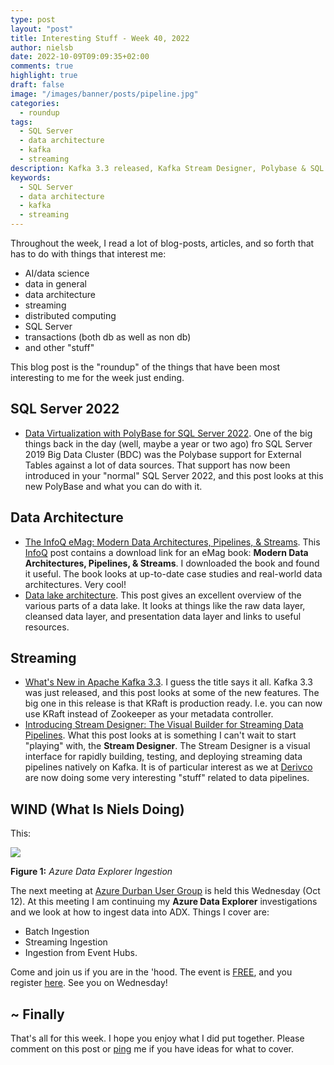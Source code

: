 ```yaml
---
type: post
layout: "post"
title: Interesting Stuff - Week 40, 2022
author: nielsb
date: 2022-10-09T09:09:35+02:00
comments: true
highlight: true
draft: false
image: "/images/banner/posts/pipeline.jpg"
categories:
  - roundup
tags:
  - SQL Server
  - data architecture
  - kafka
  - streaming
description: Kafka 3.3 released, Kafka Stream Designer, Polybase & SQL Server 2022, and other interesting topics.
keywords:
  - SQL Server
  - data architecture
  - kafka
  - streaming   
---
```


Throughout the week, I read a lot of blog-posts, articles, and so forth that has to do with things that interest me:

* AI/data science
* data in general
* data architecture
* streaming
* distributed computing
* SQL Server
* transactions (both db as well as non db)
* and other "stuff"

This blog post is the "roundup" of the things that have been most interesting to me for the week just ending.

<!--more-->

## SQL Server 2022

* [Data Virtualization with PolyBase for SQL Server 2022][1]. One of the big things back in the day (well, maybe a year or two ago) fro SQL Server 2019 Big Data Cluster (BDC) was the Polybase support for External Tables against a lot of data sources. That support has now been introduced in your "normal" SQL Server 2022, and this post looks at this new PolyBase and what you can do with it.

## Data Architecture

* [The InfoQ eMag: Modern Data Architectures, Pipelines, & Streams][2]. This [InfoQ][iq] post contains a download link for an eMag book: **Modern Data Architectures, Pipelines, & Streams**. I downloaded the book and found it useful. The book looks at up-to-date case studies and real-world data architectures. Very cool!
* [Data lake architecture][3]. This post gives an excellent overview of the various parts of a data lake. It looks at things like the raw data layer, cleansed data layer, and presentation data layer and links to useful resources.

## Streaming

* [What's New in Apache Kafka 3.3][4]. I guess the title says it all. Kafka 3.3 was just released, and this post looks at some of the new features. The big one in this release is that KRaft is production ready. I.e. you can now use KRaft instead of Zookeeper as your metadata controller.
* [Introducing Stream Designer: The Visual Builder for Streaming Data Pipelines][5]. What this post looks at is something I can't wait to start "playing" with, the **Stream Designer**. The Stream Designer is a visual interface for rapidly building, testing, and deploying streaming data pipelines natively on Kafka. It is of particular interest as we at [Derivco](/derivco) are now doing some very interesting "stuff" related to data pipelines.

## WIND (What Is Niels Doing)

This:

![](/images/posts/adx-ingestion.png)

**Figure 1:** *Azure Data Explorer Ingestion*

The next meeting at [Azure Durban User Group][6] is held this Wednesday (Oct 12). At this meeting I am continuing my **Azure Data Explorer** investigations and we look at how to ingest data into ADX. Things I cover are:

* Batch Ingestion
* Streaming Ingestion
* Ingestion from Event Hubs.

Come and join us if you are in the 'hood. The event is [FREE][7], and you register [here][7]. See you on Wednesday!

## ~ Finally

That's all for this week. I hope you enjoy what I did put together. Please comment on this post or [ping][ma] me if you have ideas for what to cover.

[ma]: mailto:niels.it.berglund@gmail.com
[mp]: https://blog.acolyer.org
[iq]: https://www.infoq.com/
[ew]: http://sqlonice.com/
[re]: http://blog.revolutionanalytics.com
[sqsk]: https://www.sqlskills.com
[mdaveyblog]: https://mdavey.wordpress.com/
[charlblog]: https://charlla.com/

[jovpop]: https://twitter.com/JovanPop_MSFT
[bobw]: https://twitter.com/bobwardms
[revod]: https://twitter.com/revodavid
[lonny]: https://twitter.com/sqL_handLe
[ewtw]: https://twitter.com/sqlOnIce
[buckw]: https://twitter.com/BuckWoodyMSFT
[mattw]: https://twitter.com/matthewwarren
[murba]: https://twitter.com/muratdemirbas
[daveda]: https://twitter.com/davidthecoder
[adcol]: https://twitter.com/adriancolyer
[jesrod]: https://twitter.com/jrdothoughts
[tomaz]: https://twitter.com/tomaz_tsql
[dataart]: https://twitter.com/dataartisans
[luis]: https://twitter.com/luis_de_sousa
[benstop]: https://twitter.com/benstopford
[conflu]: https://twitter.com/confluentinc
[tylert]: https://twitter.com/tyler_treat
[andrewng]: https://twitter.com/AndrewYNg
[lawr]: https://twitter.com/bytezn
[jue]: https://twitter.com/b0rk
[yan]: https://twitter.com/theburningmonk
[danny]: https://twitter.com/g9yuayon
[rmoff]: https://twitter.com/rmoff
[ryansw]: https://twitter.com/ryanswanstrom
[pabloc]: https://twitter.com/pabloc_ds
[mklep]: https://twitter.com/martinkl
[mdavey]: https://twitter.com/matt_davey
[jboner]: https://twitter.com/jboner
[joeduff]: https://twitter.com/funcOfJoe
[charl]: https://twitter.com/charllamprecht
[dbricks]: https://twitter.com/databricks
[adsit]: https://twitter.com/SitnikAdam
[vicky]: https://twitter.com/vickyharp
[dscentral]: https://twitter.com/DataScienceCtrl
[natemc]: https://twitter.com/natemcmaster
[ads]: https://twitter.com/azuredatastudio
[travw]: https://twitter.com/radtravis
[emilk]: https://twitter.com/IsTheArchitect
[netflx]: https://netflixtechblog.com/

[1]: https://cloudblogs.microsoft.com/sqlserver/2022/10/05/data-virtualization-with-polybase-for-sql-server-2022/
[2]: https://www.infoq.com/minibooks/modern-data-architectures/
[3]: https://www.jamesserra.com/archive/2022/09/data-lake-architecture/
[4]: https://www.confluent.io/blog/apache-kafka-3-3-0-new-features-and-updates/
[5]: https://www.confluent.io/blog/building-streaming-data-pipelines-visually/
[6]: https://www.meetup.com/Azure-Transformation-Labs/
[7]: https://www.meetup.com/Azure-Transformation-Labs/events/288858267/

